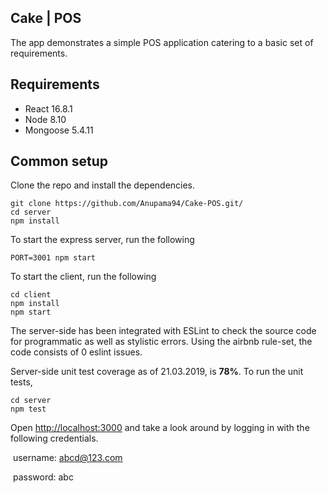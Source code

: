 ## Cake | POS

The app demonstrates a simple POS application catering to a basic set of requirements.



## Requirements

- React 16.8.1
- Node 8.10
- Mongoose 5.4.11

## Common setup

Clone the repo and install the dependencies.

```
git clone https://github.com/Anupama94/Cake-POS.git/
cd server
npm install
```

To start the express server, run the following

```
PORT=3001 npm start
```

To start the client, run the following

```
cd client
npm install
npm start
```

The server-side has been integrated with ESLint to check the source code for programmatic as well as stylistic errors. Using the airbnb rule-set, the code consists of 0 eslint issues.

Server-side unit test coverage as of 21.03.2019, is **78%**. To run the unit tests,

```
cd server
npm test
```

Open [http://localhost:3000](http://localhost:3000/) and take a look around by logging in with the following credentials.

​	username: abcd@123.com

​	password: abc
